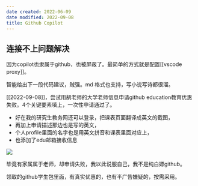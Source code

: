 ```yaml
---
date created: 2022-06-09
date modified: 2022-09-08
title: Github Copilot
---
```


## 连接不上问题解决

因为copilot也隶属于github，也被屏蔽了。最简单的方式就是配置[[vscode proxy]]。

智能给出下一段代码建议，贼强。md 格式也支持，写小说写诗都很溜。

[[2022-09-08]]，尝试用胡老师的大学老师信息申请github education教育优惠失败。4个关键要素填上，一次性申请通过了。

- 好在我的研究生教务网还可以登录，把课表页面翻译成英文的截图，
- 再加上申请描述那边也是写的英文，
- 个人profile里面的名字也是用英文拼音和课表里面对应上，
- 也添加了edu邮箱接收信息

![](https://img.oldwinter.top/github学生包申请成功截图.jpeg)


毕竟有家属属于老师，却申请失败，我以此说服自己，我不是纯白嫖github。

领取的github学生包里面，有真实优惠的，也有半广告嫌疑的，按需采用。
